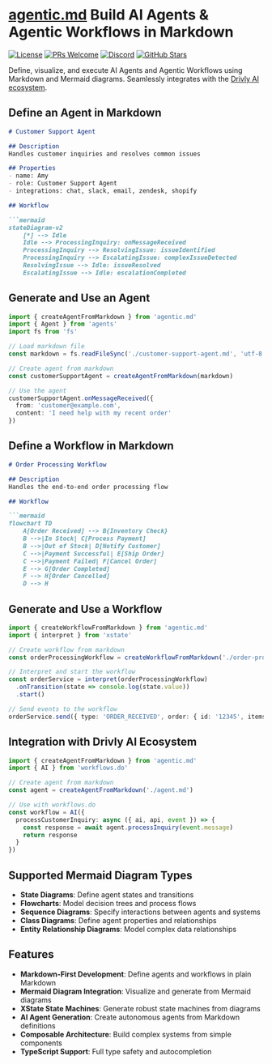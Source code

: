 # [agentic.md](https://github.com/drivly/agentic.md) Build AI Agents & Agentic Workflows in Markdown

[![License](https://img.shields.io/github/license/drivly/agentic.md.svg)](https://github.com/drivly/agentic.md/blob/main/LICENSE)
[![PRs Welcome](https://img.shields.io/badge/PRs-welcome-brightgreen.svg)](https://github.com/drivly/agentic.md/blob/main/CONTRIBUTING.md)
[![Discord](https://img.shields.io/badge/Discord-Join%20Chat-7289da?logo=discord&logoColor=white)](https://discord.gg/tafnNeUQdm)
[![GitHub Stars](https://img.shields.io/github/stars/drivly/agentic.md.svg)](https://github.com/drivly/agentic.md)

Define, visualize, and execute AI Agents and Agentic Workflows using Markdown and Mermaid diagrams. Seamlessly integrates with the [Drivly AI ecosystem](https://github.com/drivly/ai).

## Define an Agent in Markdown

```md
# Customer Support Agent

## Description
Handles customer inquiries and resolves common issues

## Properties
- name: Amy
- role: Customer Support Agent
- integrations: chat, slack, email, zendesk, shopify

## Workflow

```mermaid
stateDiagram-v2
    [*] --> Idle
    Idle --> ProcessingInquiry: onMessageReceived
    ProcessingInquiry --> ResolvingIssue: issueIdentified
    ProcessingInquiry --> EscalatingIssue: complexIssueDetected
    ResolvingIssue --> Idle: issueResolved
    EscalatingIssue --> Idle: escalationCompleted
```

## Generate and Use an Agent

```typescript
import { createAgentFromMarkdown } from 'agentic.md'
import { Agent } from 'agents'
import fs from 'fs'

// Load markdown file
const markdown = fs.readFileSync('./customer-support-agent.md', 'utf-8')

// Create agent from markdown
const customerSupportAgent = createAgentFromMarkdown(markdown)

// Use the agent
customerSupportAgent.onMessageReceived({
  from: 'customer@example.com',
  content: 'I need help with my recent order'
})
```

## Define a Workflow in Markdown

```md
# Order Processing Workflow

## Description
Handles the end-to-end order processing flow

## Workflow

```mermaid
flowchart TD
    A[Order Received] --> B{Inventory Check}
    B -->|In Stock| C[Process Payment]
    B -->|Out of Stock| D[Notify Customer]
    C -->|Payment Successful| E[Ship Order]
    C -->|Payment Failed| F[Cancel Order]
    E --> G[Order Completed]
    F --> H[Order Cancelled]
    D --> H
```

## Generate and Use a Workflow

```typescript
import { createWorkflowFromMarkdown } from 'agentic.md'
import { interpret } from 'xstate'

// Create workflow from markdown
const orderProcessingWorkflow = createWorkflowFromMarkdown('./order-processing.md')

// Interpret and start the workflow
const orderService = interpret(orderProcessingWorkflow)
  .onTransition(state => console.log(state.value))
  .start()

// Send events to the workflow
orderService.send({ type: 'ORDER_RECEIVED', order: { id: '12345', items: [...] } })
```

## Integration with Drivly AI Ecosystem

```typescript
import { createAgentFromMarkdown } from 'agentic.md'
import { AI } from 'workflows.do'

// Create agent from markdown
const agent = createAgentFromMarkdown('./agent.md')

// Use with workflows.do
const workflow = AI({
  processCustomerInquiry: async ({ ai, api, event }) => {
    const response = await agent.processInquiry(event.message)
    return response
  }
})
```

## Supported Mermaid Diagram Types

- **State Diagrams**: Define agent states and transitions
- **Flowcharts**: Model decision trees and process flows
- **Sequence Diagrams**: Specify interactions between agents and systems
- **Class Diagrams**: Define agent properties and relationships
- **Entity Relationship Diagrams**: Model complex data relationships

## Features

- **Markdown-First Development**: Define agents and workflows in plain Markdown
- **Mermaid Diagram Integration**: Visualize and generate from Mermaid diagrams
- **XState State Machines**: Generate robust state machines from diagrams
- **AI Agent Generation**: Create autonomous agents from Markdown definitions
- **Composable Architecture**: Build complex systems from simple components
- **TypeScript Support**: Full type safety and autocompletion
